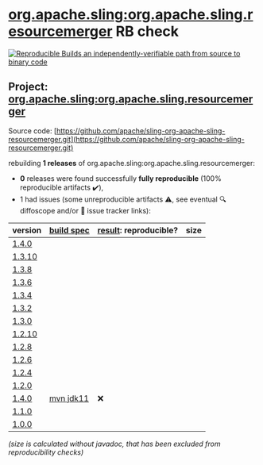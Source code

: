 [org.apache.sling:org.apache.sling.resourcemerger](https://search.maven.org/artifact/org.apache.sling/org.apache.sling.resourcemerger/) RB check
=======

[![Reproducible Builds](https://reproducible-builds.org/images/logos/rb.svg) an independently-verifiable path from source to binary code](https://reproducible-builds.org/)

## Project: [org.apache.sling:org.apache.sling.resourcemerger](https://search.maven.org/artifact/org.apache.sling/org.apache.sling.resourcemerger/)

Source code: [https://github.com/apache/sling-org-apache-sling-resourcemerger.git](https://github.com/apache/sling-org-apache-sling-resourcemerger.git)

rebuilding **1 releases** of org.apache.sling:org.apache.sling.resourcemerger:
- **0** releases were found successfully **fully reproducible** (100% reproducible artifacts :heavy_check_mark:),
- 1 had issues (some unreproducible artifacts :warning:, see eventual :mag: diffoscope and/or :memo: issue tracker links):

| version | [build spec](/BUILDSPEC.md) | [result](https://reproducible-builds.org/docs/jvm/): reproducible? | size |
| -- | --------- | ------ | -- |
| [1.4.0](https://search.maven.org/artifact/org.apache.sling/org.apache.sling.resourcemerger/1.4.0/pom) | | | |
| [1.3.10](https://search.maven.org/artifact/org.apache.sling/org.apache.sling.resourcemerger/1.3.10/pom) | | | |
| [1.3.8](https://search.maven.org/artifact/org.apache.sling/org.apache.sling.resourcemerger/1.3.8/pom) | | | |
| [1.3.6](https://search.maven.org/artifact/org.apache.sling/org.apache.sling.resourcemerger/1.3.6/pom) | | | |
| [1.3.4](https://search.maven.org/artifact/org.apache.sling/org.apache.sling.resourcemerger/1.3.4/pom) | | | |
| [1.3.2](https://search.maven.org/artifact/org.apache.sling/org.apache.sling.resourcemerger/1.3.2/pom) | | | |
| [1.3.0](https://search.maven.org/artifact/org.apache.sling/org.apache.sling.resourcemerger/1.3.0/pom) | | | |
| [1.2.10](https://search.maven.org/artifact/org.apache.sling/org.apache.sling.resourcemerger/1.2.10/pom) | | | |
| [1.2.8](https://search.maven.org/artifact/org.apache.sling/org.apache.sling.resourcemerger/1.2.8/pom) | | | |
| [1.2.6](https://search.maven.org/artifact/org.apache.sling/org.apache.sling.resourcemerger/1.2.6/pom) | | | |
| [1.2.4](https://search.maven.org/artifact/org.apache.sling/org.apache.sling.resourcemerger/1.2.4/pom) | | | |
| [1.2.0](https://search.maven.org/artifact/org.apache.sling/org.apache.sling.resourcemerger/1.2.0/pom) | | | |
| [1.4.0](https://search.maven.org/artifact/org.apache.sling/org.apache.sling.resourcemerger/1.4.0/pom) | [mvn jdk11](org.apache.sling.cms-1.1.2.buildspec) | :x: |  |
| [1.1.0](https://search.maven.org/artifact/org.apache.sling/org.apache.sling.resourcemerger/1.1.0/pom) | | | |
| [1.0.0](https://search.maven.org/artifact/org.apache.sling/org.apache.sling.resourcemerger/1.0.0/pom) | | | |

<i>(size is calculated without javadoc, that has been excluded from reproducibility checks)</i>
